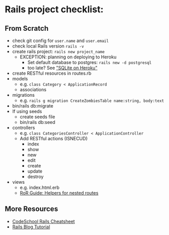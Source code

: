 # Rails project checklist:

## From Scratch
- check git config for `user.name` and `user.email`
- check local Rails version `rails -v`
- create rails project: `rails new project_name`
  - EXCEPTION: planning on deploying to Heroku
    - Set default database to postgres: `rails new -d postgresql`
    - too late? See ["SQLite on Heroku"](https://devcenter.heroku.com/articles/sqlite3)
- create RESTful resources in routes.rb
- models
  - e.g. `class Category < ApplicationRecord`
  - associations
- migrations
  - e.g. `rails g migration CreateZombiesTable name:string, body:text`
- bin/rails db:migrate
- If using seeds
  - create seeds file
  - bin/rails db:seed
- controllers
  - e.g. `class CategoriesController < ApplicationController`
  - Add RESTful actions (ISNECUD)
    - index
    - show
    - new
    - edit
    - create
    - update
    - destroy
- views
  - e.g. index.html.erb
  - [RoR Guide: Helpers for nested routes](http://guides.rubyonrails.org/routing.html#controller-namespaces-and-routing)

## More Resources
- [CodeSchool Rails Cheatsheet](http://courseware.codeschool.com/rails_for_zombies_2_cheatsheets.pdf)
- [Rails Blog Tutorial](http://guides.rubyonrails.org/getting_started.html)
